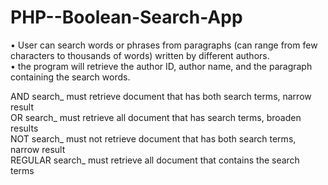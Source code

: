 # PHP--Boolean-Search-App
• User can search words or phrases from paragraphs (can range from few characters to thousands of words) written by different authors. <br />
• the program will retrieve the author ID, author name, and the paragraph containing the search words. <br />

AND search_ must retrieve document that has both search terms, narrow result <br />
OR search_ must retrieve all document that has search terms, broaden results <br />
NOT search_ must not retrieve document that has both search terms, narrow result <br />
REGULAR search_ must retrieve all document that contains the search terms <br />
